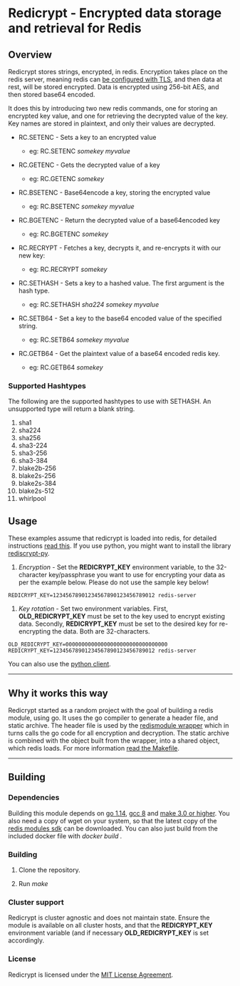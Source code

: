 # Redicrypt - Encrypted data storage and retrieval for Redis

## Overview

Redicrypt stores strings, encrypted, in redis. Encryption takes place on the redis server, meaning redis can [be configured with TLS](https://redis.io/topics/encryption), and then data at rest, will be stored encrypted. Data is encrypted using 256-bit AES, and then stored base64 encoded.

It does this by introducing two new redis commands, one for storing an encrypted key value, and one for retrieving the decrypted value of the key. Key names are stored in plaintext, and only their values are decrypted.

* RC.SETENC - Sets a key to an encrypted value
    - eg: RC.SETENC *somekey* *myvalue*

* RC.GETENC - Gets the decrypted value of a key
    - eg: RC.GETENC *somekey*

* RC.BSETENC - Base64encode a key, storing the encrypted value
    - eg: RC.BSETENC *somekey* *myvalue*

* RC.BGETENC - Return the decrypted value of a base64encoded key
    - eg: RC.BGETENC *somekey*

* RC.RECRYPT - Fetches a key, decrypts it, and re-encrypts it with our new key:
    - eg: RC.RECRYPT *somekey*

* RC.SETHASH - Sets a key to a hashed value. The first argument is the hash type.
    - eg: RC.SETHASH *sha224* *somekey* *myvalue*

* RC.SETB64 - Set a key to the base64 encoded value of the specified string.
    - eg: RC.SETB64 *somekey* *myvalue*

* RC.GETB64 - Get the plaintext value of a base64 encoded redis key.
    - eg: RC.GETB64 *somekey*

### Supported Hashtypes

The following are the supported hashtypes to use with SETHASH. An unsupported type will return a blank string.

1. sha1
1. sha224
1. sha256
1. sha3-224
1. sha3-256
1. sha3-384
1. blake2b-256
1. blake2s-256
1. blake2s-384
1. blake2s-512
1. whirlpool

## Usage

These examples assume that redicrypt is loaded into redis, for detailed instructions [read this](https://redis.io/topics/modules-intro#loading-modules).  If you use python, you might want to install the library [rediscrypt-py](https://github.com/chayim/redicrypt-py).

1. *Encryption* - Set the **REDICRYPT_KEY** environment variable, to the 32-character key/passphrase you want to use for encrypting your data as per the example below. Please do not use the sample key below!

```
REDICRYPT_KEY=12345678901234567890123456789012 redis-server
```

1. *Key rotation* - Set two environment variables. First, **OLD_REDICRYPT_KEY** must be set to the key used to encrypt existing data. Secondly, **REDICRYPT_KEY** must be set to the desired key for re-encrypting the data. Both are 32-characters.

```
OLD_REDICRYPT_KEY=00000000000000000000000000000000 REDICRYPT_KEY=12345678901234567890123456789012 redis-server
```

You can also use the [python client](https://github.com/chayim/redicrypt-py).

----------------------

## Why it works this way

Redicrypt started as a random project with the goal of building a redis module, using go. It uses the go compiler to generate a header file, and static archive. The header file is used by the [redismodule wrapper](redicrypt.c) which in turns calls the go code for all encryption and decryption. The static archive is combined with the object built from the wrapper, into a shared object, which redis loads. For more information [read the Makefile](Makefile).

----------------------

## Building

### Dependencies

Building this module depends on [go 1.14](https://www.golang.org), [gcc 8](https://www.gnu.org/software/gcc) and [make 3.0 or higher](https://www.gnu.org/software/make). You also need a copy of wget on your system, so that the latest copy of the [redis modules sdk](https://raw.githubusercontent.com/redis/redis/unstable/src/redismodule.h) can be downloaded. You can also just build from the included docker file with *docker build .*

### Building

1. Clone the repository.

2. Run *make*

### Cluster support

Redicrypt is cluster agnostic and does not maintain state.  Ensure the module is available on all cluster hosts, and that the **REDICRYPT_KEY** environment variable (and if necessary **OLD_REDICRYPT_KEY** is set accordingly.

### License

Redicrypt is licensed under the [MIT License Agreement](LICENSE).

